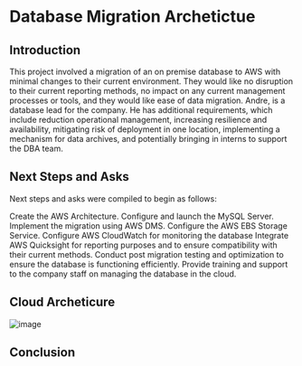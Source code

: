 # Database Migration Archetictue


## Introduction

This project involved a migration of an on premise database to AWS with minimal changes to their current environment. They would like no disruption to their current reporting methods, no impact on any current management processes or tools, and they would like ease of data migration. Andre, is a database lead for the company. He has additional requirements, which include reduction operational management, increasing resilience and availability, mitigating risk of deployment in one location, implementing a mechanism for data archives, and potentially bringing in interns to support the DBA team.


## Next Steps and Asks
Next steps and asks were compiled to begin as follows:

Create the AWS Architecture.
Configure and launch the MySQL Server.
Implement the migration using AWS DMS.
Configure the AWS EBS Storage Service.
Configure AWS CloudWatch for monitoring the database
Integrate AWS Quicksight for reporting purposes and to ensure compatibility with their current methods.
Conduct post migration testing and optimization to ensure the database is functioning efficiently.
Provide training and support to the company staff on managing the database in the cloud.

## Cloud Archeticure

![image](https://github.com/dbriones49/Cloud-Projects/assets/143753667/f1a018e6-8b79-4ef0-9cb6-99f8c0cc4f67)








## Conclusion

